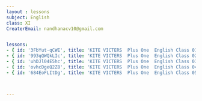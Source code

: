 ```yaml
--- 
layout : lessons 
subject: English
class: XI
CreaterEmail: nandhanacv10@gmail.com


lessons: 
- { id: '3FbYut-qCWE', title: 'KITE VICTERS  Plus One  English Class 01(First Bell-ഫസ്റ്റ് ബെല്‍)' }
- { id: '993qQWQkLIc', title: 'KITE VICTERS  Plus One  English Class 02(First Bell-ഫസ്റ്റ് ബെല്‍)' }
- { id: 'uhDJl04E5hc', title: 'KITE VICTERS  Plus One  English Class 03(First Bell-ഫസ്റ്റ് ബെല്‍)' }
- { id: 'ovhcDgeQ2Z8', title: 'KITE VICTERS  Plus One  English Class 04(First Bell-ഫസ്റ്റ് ബെല്‍)' }
- { id: '684EoFLItDg', title: 'KITE VICTERS  Plus One  English Class 05(First Bell-ഫസ്റ്റ് ബെല്‍)' }



--- 
```

